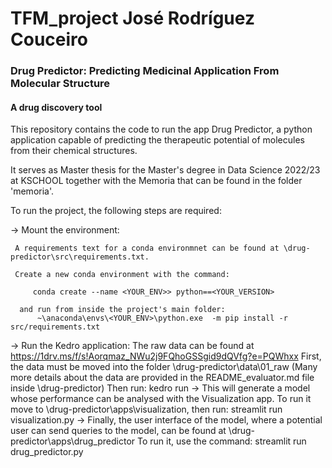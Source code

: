# TFM_project José Rodríguez Couceiro
### Drug Predictor: Predicting Medicinal Application From Molecular Structure
#### A drug discovery tool

This repository contains the code to run the app Drug Predictor,
a python application capable of predicting the therapeutic potential of molecules from their chemical structures.

It serves as Master thesis for the Master's degree in Data Science 2022/23 at KSCHOOL together with the Memoria that can be found in the folder 'memoria'.

To run the project, the following steps are required:

 -> Mount the environment:

     A requirements text for a conda environmnet can be found at \drug-predictor\src\requirements.txt.

     Create a new conda environment with the command:

         conda create --name <YOUR_ENV>> python==<YOUR_VERSION>

      and run from inside the project's main folder:
          ~\anaconda\envs\<YOUR_ENV>\python.exe  -m pip install -r src/requirements.txt

 -> Run the Kedro application:
     The raw data can be found at https://1drv.ms/f/s!Aorqmaz_NWu2j9FQhoGSSgid9dQVfg?e=PQWhxx
     First, the data must be moved into the folder \drug-predictor\data\01_raw
     (Many more details about the data are provided in the README_evaluator.md file inside \drug-predictor)
     Then run:
         kedro run
 -> This will generate a model whose performance can be analysed with the Visualization app.
      To run it move to \drug-predictor\apps\visualization, then run:
          streamlit run visualization.py
 -> Finally, the user interface of the model, where a potential user can send queries to the model, can be found at \drug-predictor\apps\drug_predictor
     To run it, use the command:
         streamlit run drug_predictor.py

